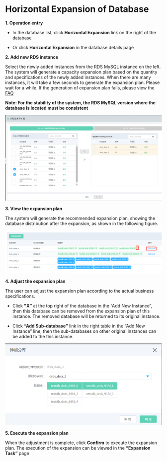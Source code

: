 # Horizontal Expansion of Database

**1. Operation entry**

- In the database list, click **Horizontal Expansion** link on the right of the database

- Or click **Horizontal Expansion** in the database details page


**2. Add new RDS instance**

Select the newly added instances from the RDS MySQL instance on the left. The system will generate a capacity expansion plan based on the quantity and specifications of the newly added instances. When there are many instances, it will take a few seconds to generate the expansion plan. Please wait for a while.
If the generation of expansion plan fails, please view the [FAQ](https://docs.jdcloud.com/cn/drds/faq)

**Note: For the stability of the system, the RDS MySQL version where the database is located must be consistent**

![水平扩容1](../../../../../../image/DRDS/database-expansion-1.png)

**3. View the expansion plan**

The system will generate the recommended expansion plan, showing the database distribution after the expansion, as shown in the following figure.

![水平扩容2](../../../../../../image/DRDS/database-expansion-2.png)

**4. Adjust the expansion plan**

The user can adjust the expansion plan according to the actual business specifications.

- Click **"X”** at the top right of the database in the “Add New Instance”, then this database can be removed from the expansion plan of this instance. The removed database will be returned to its original instance.

-  Click **“Add Sub-database”** link in the right table in the “Add New Instance” line, then the sub-databases on other original instances can be added to the this instance.

![水平扩容3](../../../../../../image/DRDS/database-expansion-3.png)

**5. Execute the expansion plan**

When the adjustment is complete, click **Confirm** to execute the expansion plan. The execution of the expansion can be viewed in the **“Expansion Task”** page
